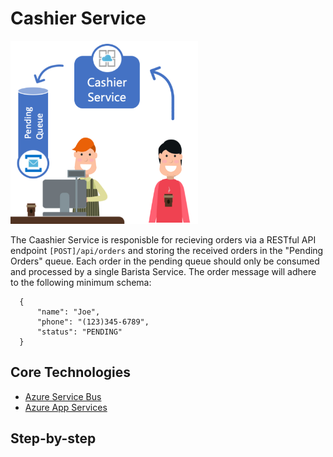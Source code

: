 # Cashier Service

 <img src="./Images/CashierService.png" width="300px"/> 
  
  The Caashier Service is responisble for recieving orders via a RESTful API endpoint `[POST]/api/orders` and storing the received orders in the "Pending Orders" queue. Each order in the pending queue should only be consumed and processed by a single Barista Service. 
  The order message will adhere to the following minimum schema:

  ```
    {
        "name": "Joe",
        "phone": "(123)345-6789",
        "status": "PENDING"
    }
  ```  
## Core Technologies

* <a href="https://docs.microsoft.com/en-us/azure/service-bus-messaging">Azure Service Bus</a>
* <a href="https://docs.microsoft.com/en-us/azure/app-service">Azure App Services</a>
  
## Step-by-step 

  
